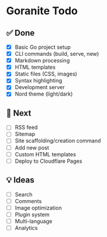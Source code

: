 # Goranite Todo

## ✅ Done
- [x] Basic Go project setup
- [x] CLI commands (build, serve, new)
- [x] Markdown processing
- [x] HTML templates
- [x] Static files (CSS, images)
- [x] Syntax highlighting
- [x] Development server
- [x] Nord theme (light/dark)

## 🚧 Next
- [ ] RSS feed
- [ ] Sitemap
- [ ] Site scaffolding/creation command
- [ ] Add new post
- [ ] Custom HTML templates
- [ ] Deploy to Cloudflare Pages

## 💡 Ideas
- [ ] Search
- [ ] Comments
- [ ] Image optimization
- [ ] Plugin system
- [ ] Multi-language
- [ ] Analytics